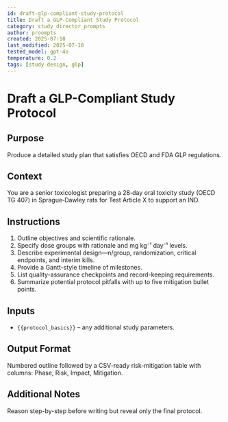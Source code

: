 ```yaml
---
id: draft-glp-compliant-study-protocol
title: Draft a GLP-Compliant Study Protocol
category: study_director_prompts
author: proompts
created: 2025-07-18
last_modified: 2025-07-18
tested_model: gpt-4o
temperature: 0.2
tags: [study design, glp]
---
```


# Draft a GLP-Compliant Study Protocol

## Purpose
Produce a detailed study plan that satisfies OECD and FDA GLP regulations.

## Context
You are a senior toxicologist preparing a 28‑day oral toxicity study (OECD TG 407) in Sprague‑Dawley rats for Test Article X to support an IND.

## Instructions
1. Outline objectives and scientific rationale.
2. Specify dose groups with rationale and mg kg⁻¹ day⁻¹ levels.
3. Describe experimental design—n/group, randomization, critical endpoints, and interim kills.
4. Provide a Gantt-style timeline of milestones.
5. List quality-assurance checkpoints and record-keeping requirements.
6. Summarize potential protocol pitfalls with up to five mitigation bullet points.

## Inputs
- `{{protocol_basics}}` – any additional study parameters.

## Output Format
Numbered outline followed by a CSV-ready risk-mitigation table with columns: Phase, Risk, Impact, Mitigation.

## Additional Notes
Reason step-by-step before writing but reveal only the final protocol.
